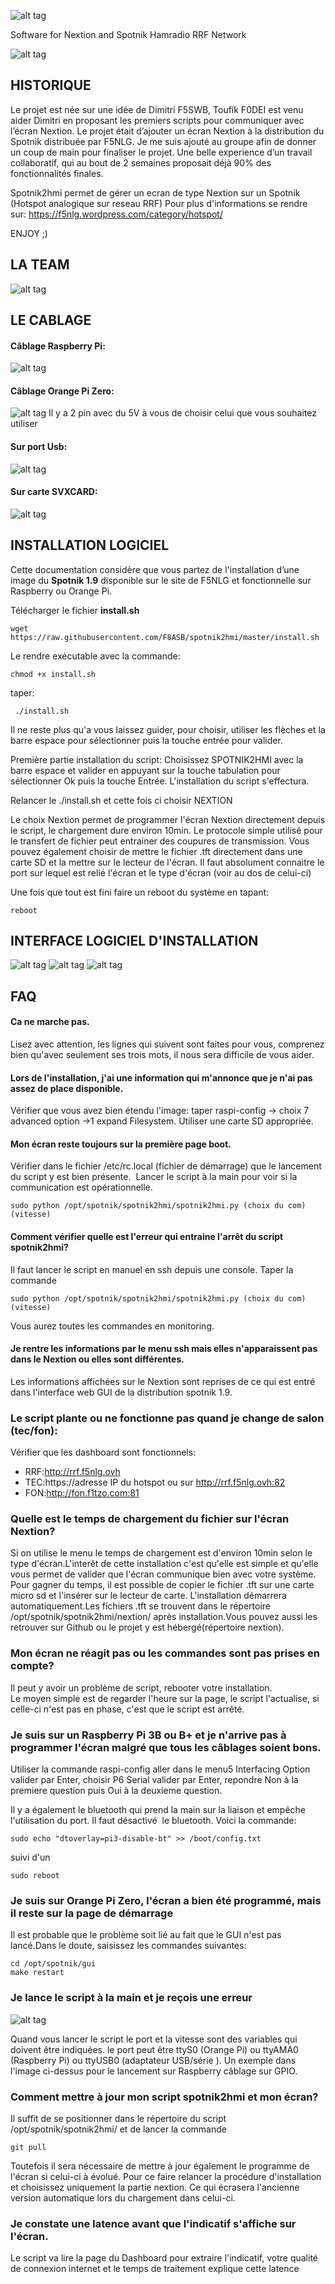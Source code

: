 ![alt tag](http://blog.f8asb.com/wp-content/uploads/2018/12/spotnik2hmilogo.png)


Software for Nextion and Spotnik Hamradio RRF Network

![alt tag](http://blog.f8asb.com/wp-content/uploads/2019/01/boot.jpg)


## HISTORIQUE

Le projet est née sur une idée de Dimitri F5SWB, Toufik F0DEI est venu aider Dimitri en proposant
les premiers scripts pour communiquer avec l’écran Nextion.
Le projet était d’ajouter un écran Nextion à la distribution du Spotnik distribuée par F5NLG.
Je me suis ajouté au groupe afin de donner un coup de main pour finaliser le projet.
Une belle experience d’un travail collaboratif, qui au bout de 2 semaines proposait déjà 90% des fonctionnalités finales.

Spotnik2hmi permet de gérer un ecran de type Nextion sur un Spotnik (Hotspot analogique sur reseau RRF)
Pour plus d'informations se rendre sur: <https://f5nlg.wordpress.com/category/hotspot/>

ENJOY ;)

## LA TEAM 
![alt tag](http://blog.f8asb.com/wp-content/uploads/2019/01/La-team-dev-spotnik2hmi.jpg "TEAM")

## LE CABLAGE
#### Câblage Raspberry Pi:
![alt tag](http://blog.f8asb.com/wp-content/uploads/2018/12/Nextion-Rapberry-Pi-connected-1024x768.jpg "Câblage Raspberry Pi")
#### Câblage Orange Pi Zero:
![alt tag](http://blog.f8asb.com/wp-content/uploads/2019/01/Orange-Pi_nextion.jpg "Câblage Orange Pi Zero")
Il y a 2 pin avec du 5V à vous de choisir celui que vous souhaitez utiliser
#### Sur port Usb:
![alt tag](http://blog.f8asb.com/wp-content/uploads/2019/01/hmi_usb.jpg "Sur port Usb")
#### Sur carte SVXCARD:
![alt tag](http://blog.f8asb.com/wp-content/uploads/2019/01/svcard_nextion.jpg "Sur carte SVXCARD")

## INSTALLATION LOGICIEL


Cette documentation considère que vous partez de l'installation d’une image du **Spotnik 1.9** disponible sur le site de F5NLG et fonctionnelle sur Raspberry ou Orange Pi.

Télécharger le fichier **install.sh**

```
wget https://raw.githubusercontent.com/F8ASB/spotnik2hmi/master/install.sh
```

Le rendre exécutable avec la commande:


```
chmod +x install.sh
```

taper:
```
 ./install.sh
```

Il ne reste plus qu'a vous laissez guider, pour choisir, utiliser les flèches et la barre espace pour sélectionner puis la touche entrée pour valider.

Première partie installation du script:
Choisissez SPOTNIK2HMI avec la barre espace et valider en appuyant sur la touche tabulation pour sélectionner Ok puis la touche Entrée.
L'installation du script s'effectura.

Relancer le ./install.sh et cette fois ci choisir NEXTION

Le choix Nextion permet de programmer l'écran Nextion directement depuis le script, le chargement dure environ 10min. Le protocole simple utilisé pour le transfert de fichier peut entrainer des coupures de transmission.
Vous pouvez également choisir de mettre le fichier .tft directement dans une carte SD et la mettre sur le lecteur de l'écran.
Il faut absolument connaitre le port sur lequel est relié l'écran et le type d'écran (voir au dos de celui-ci)

Une fois que tout est fini faire un reboot du système en tapant:
```
reboot
```
## INTERFACE LOGICIEL D'INSTALLATION
![alt tag](http://blog.f8asb.com/wp-content/uploads/2019/01/choix_install.png)
![alt tag](http://blog.f8asb.com/wp-content/uploads/2019/01/type_ecran.png)
![alt tag](http://blog.f8asb.com/wp-content/uploads/2019/01/choix_port.png)

## FAQ

#### Ca ne marche pas.
Lisez avec attention, les lignes qui suivent sont faites pour vous, comprenez bien qu'avec seulement ses trois mots, il nous sera difficile de vous aider.
#### Lors de l'installation, j'ai une information qui m'annonce que je n'ai pas assez de place disponible.
Vérifier que vous avez bien étendu l'image: taper raspi-config -&gt; choix 7 advanced option -&gt;1 expand Filesystem. Utiliser une carte SD appropriée.
#### Mon écran reste toujours sur la première page boot.
Vérifier dans le fichier /etc/rc.local (fichier de démarrage) que le lancement du script y est bien présente. 
Lancer le script à la main pour voir si la communication est opérationnelle.

```
sudo python /opt/spotnik/spotnik2hmi/spotnik2hmi.py (choix du com) (vitesse)
```
#### Comment vérifier quelle est l'erreur qui entraine l'arrêt du script spotnik2hmi?
Il faut lancer le script en manuel en ssh depuis une console.
Taper la commande 
```
sudo python /opt/spotnik/spotnik2hmi/spotnik2hmi.py (choix du com) (vitesse)
```
Vous aurez toutes les commandes en monitoring.

#### Je rentre les informations par le menu ssh mais elles n'apparaissent pas dans le Nextion ou elles sont différentes.
Les informations affichées sur le Nextion sont reprises de ce qui est entré dans l'interface web GUI de la distribution spotnik 1.9.
### Le script plante ou ne fonctionne pas quand je change de salon (tec/fon):
Vérifier que les dashboard sont fonctionnels:

* RRF:<http://rrf.f5nlg.ovh>
* TEC:https://adresse IP du hotspot ou sur <http://rrf.f5nlg.ovh:82>
* FON:<http://fon.f1tzo.com:81>

### Quelle est le temps de chargement du fichier sur l'écran Nextion?
Si on utilise le menu le temps de chargement est d'environ 10min selon le type d'écran.L'interêt de cette installation c'est qu'elle est simple et qu'elle vous permet de valider que l'écran communique bien avec votre système.
Pour gagner du temps, il est possible de copier le fichier .tft sur une carte micro sd et l'insérer sur le lecteur de carte. L'installation démarrera automatiquement.Les fichiers .tft se trouvent dans le répertoire /opt/spotnik/spotnik2hmi/nextion/ après installation.Vous pouvez aussi les retrouver sur Github ou le projet y est hébergé(répertoire nextion).
### Mon écran ne réagit pas ou les commandes sont pas prises en compte?
Il peut y avoir un problème de script, rebooter votre installation.<br />Le moyen simple est de regarder l'heure sur la page, le script l'actualise, si celle-ci n'est pas en phase, c'est que le script est arrêté.
### Je suis sur un Raspberry Pi 3B ou B+ et je n'arrive pas à programmer l'écran malgré que tous les câblages soient bons.
Utiliser la commande raspi-config aller dans le menu5 Interfacing Option valider par Enter, choisir P6 Serial valider par Enter, repondre Non à la premiere question puis Oui à la deuxieme question.

Il y a également le bluetooth qui prend la main sur la liaison et empêche l'utilisation du port. Il faut désactivé  le bluetooth.
Voici la commande:
```
sudo echo "dtoverlay=pi3-disable-bt" >> /boot/config.txt 
```
suivi d'un 
```
sudo reboot
```
### Je suis sur Orange Pi Zero, l'écran a bien été programmé, mais il reste sur la page de démarrage
Il est probable que le problème soit lié au fait que le GUI n'est pas lancé.Dans le doute, saisissez les commandes suivantes:
```
cd /opt/spotnik/gui
make restart
```
### Je lance le script à la main et je reçois une erreur

![alt tag](http://blog.f8asb.com/wp-content/uploads/2019/01/erreur-lancement.png")

Quand vous lancer le script le port et la vitesse sont des variables qui doivent être indiquées. le port peut être ttyS0 (Orange Pi) ou ttyAMA0 (Raspberry Pi) ou ttyUSB0 (adaptateur USB/série ). Un exemple dans l'image ci-dessus pour le lancement sur Raspberry câblage sur&nbsp;GPIO.</em></p>



### Comment mettre à jour mon script spotnik2hmi et mon écran?
Il suffit de se positionner dans le répertoire du script  /opt/spotnik/spotnik2hmi/ et de lancer la commande
```
git pull
```
Toutefois il sera nécessaire de mettre à jour également le programme de l'écran si celui-ci à évolué. Pour ce faire relancer la procédure d'installation et choisissez uniquement la partie nextion. Ce qui écrasera l'ancienne version automatique lors du chargement dans celui-ci.

### Je constate une latence avant que l'indicatif s'affiche sur l'écran.
Le script va lire la page du Dashboard pour extraire l'indicatif, votre qualité de connexion internet et le temps de traitement explique cette latence</p>
